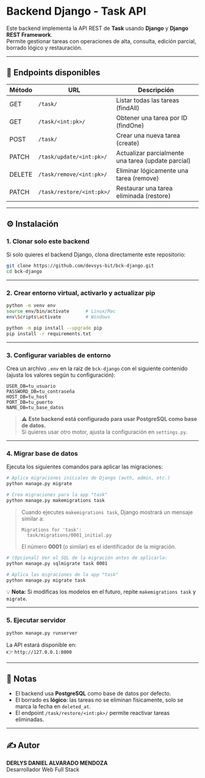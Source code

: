 # Backend Django - Task API

Este backend implementa la API REST de **Task** usando **Django** y **Django REST Framework**.  
Permite gestionar tareas con operaciones de alta, consulta, edición parcial, borrado lógico y restauración.

---

## 📌 Endpoints disponibles

| Método | URL | Descripción |
|--------|-----------------------------|------------------------------------|
| GET    | `/task/`                    | Listar todas las tareas (findAll)  |
| GET    | `/task/<int:pk>/`           | Obtener una tarea por ID (findOne) |
| POST   | `/task/`                    | Crear una nueva tarea (create)     |
| PATCH  | `/task/update/<int:pk>/`    | Actualizar parcialmente una tarea (update parcial) |
| DELETE | `/task/remove/<int:pk>/`    | Eliminar lógicamente una tarea (remove) |
| PATCH  | `/task/restore/<int:pk>/`   | Restaurar una tarea eliminada (restore) |

---

## ⚙️ Instalación

### 1. Clonar solo este backend

Si solo quieres el backend Django, clona directamente este repositorio:

```bash
git clone https://github.com/devsys-bit/bck-django.git
cd bck-django
```

---

### 2. Crear entorno virtual, activarlo y actualizar pip

```bash
python -m venv env
source env/bin/activate      # Linux/Mac
env\Scripts\activate         # Windows

python -m pip install --upgrade pip
pip install -r requirements.txt
```

---

### 3. Configurar variables de entorno

Crea un archivo `.env` en la raíz de `bck-django` con el siguiente contenido (ajusta los valores según tu configuración):

```
USER_DB=tu_usuario
PASSWORD_DB=tu_contraseña
HOST_DB=tu_host
PORT_DB=tu_puerto
NAME_DB=tu_base_datos
```

> ⚠️ **Este backend está configurado para usar PostgreSQL como base de datos.**  
> Si quieres usar otro motor, ajusta la configuración en `settings.py`.

---

### 4. Migrar base de datos

Ejecuta los siguientes comandos para aplicar las migraciones:

```bash
# Aplica migraciones iniciales de Django (auth, admin, etc.)
python manage.py migrate

# Crea migraciones para la app "task"
python manage.py makemigrations task
```

> Cuando ejecutes `makemigrations task`, Django mostrará un mensaje similar a:
>
> ```
> Migrations for 'task':
>   task/migrations/0001_initial.py
> ```
> El número **0001** (o similar) es el identificador de la migración.

```bash
# (Opcional) Ver el SQL de la migración antes de aplicarla:
python manage.py sqlmigrate task 0001

# Aplica las migraciones de la app "task"
python manage.py migrate task
```

💡 **Nota:** Si modificas los modelos en el futuro, repite `makemigrations task` y `migrate`.

---

### 5. Ejecutar servidor

```bash
python manage.py runserver
```

La API estará disponible en:  
👉 `http://127.0.0.1:8000`

---

## 📌 Notas

- El backend usa **PostgreSQL** como base de datos por defecto.
- El borrado es **lógico**: las tareas no se eliminan físicamente, solo se marca la fecha en `deleted_at`.
- El endpoint `/task/restore/<int:pk>/` permite reactivar tareas eliminadas.

---

## ✍️ Autor

**DERLYS DANIEL ALVARADO MENDOZA**  
Desarrollador Web Full Stack